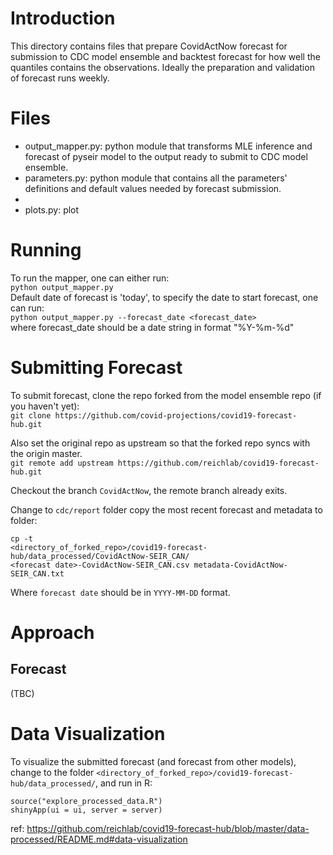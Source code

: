 # Introduction  
This directory contains files that prepare CovidActNow forecast for submission to CDC model ensemble and backtest forecast
for how well the quantiles contains the observations. 
Ideally the preparation and validation of forecast runs weekly. 

# Files
* output_mapper.py: python module that transforms MLE inference and forecast of pyseir model
                    to the output ready to submit to CDC model ensemble.
* parameters.py: python module that contains all the parameters' definitions and default values needed 
                 by forecast submission.
* 
* plots.py: plot

# Running
To run the mapper, one can either run:   
`python output_mapper.py`  
Default date of forecast is 'today', to specify the date to start forecast, one can run:  
`python output_mapper.py --forecast_date <forecast_date>`   
where forecast_date should be a date string in format "%Y-%m-%d"

# Submitting Forecast
To submit forecast, clone the repo forked from the model ensemble repo (if you haven't yet):  
`git clone https://github.com/covid-projections/covid19-forecast-hub.git`

Also set the original repo as upstream so that the forked repo syncs with the origin master.  
`git remote add upstream https://github.com/reichlab/covid19-forecast-hub.git`

Checkout the branch `CovidActNow`, the remote branch already exits. 

Change to `cdc/report` folder copy the most recent forecast and metadata to folder:   
```
cp -t 
<directory_of_forked_repo>/covid19-forecast-hub/data_processed/CovidActNow-SEIR_CAN/
<forecast date>-CovidActNow-SEIR_CAN.csv metadata-CovidActNow-SEIR_CAN.txt
```
Where `forecast date` should be in `YYYY-MM-DD` format.

# Approach
## Forecast
(TBC)

# Data Visualization
To visualize the submitted forecast (and forecast from other models), change to the folder 
`<directory_of_forked_repo>/covid19-forecast-hub/data_processed/`, 
and run in R:  
```
source("explore_processed_data.R")
shinyApp(ui = ui, server = server)
```
ref: https://github.com/reichlab/covid19-forecast-hub/blob/master/data-processed/README.md#data-visualization